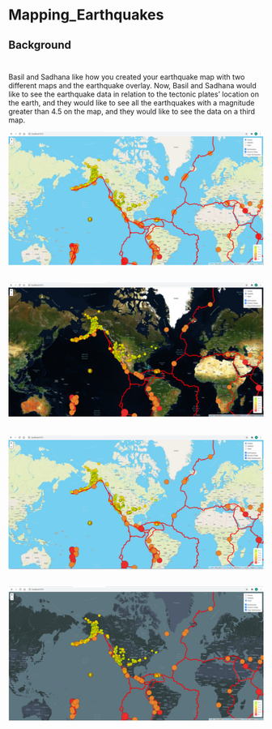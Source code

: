 # Mapping_Earthquakes

## Background<br><br>
Basil and Sadhana like how you created your earthquake map with two different maps and the earthquake overlay. Now, Basil and Sadhana would like to see the earthquake data in relation to the tectonic plates’ location on the earth, and they would like to see all the earthquakes with a magnitude greater than 4.5 on the map, and they would like to see the data on a third map.

![streets](streets.png)<br><br>

![tectonic_plates](tectonic_plates.png)<br><br>

![all_earthquakes](all_earthquakes.png)<br><br>

![night](night.png)
